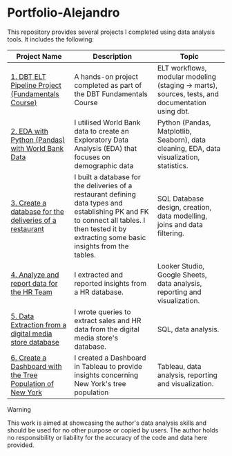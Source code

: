 # Portfolio-Alejandro

This repository provides several projects I completed using data analysis tools. It includes the following:

 Project Name  | Description   |  Topic
------------- | ------------- | ------------------
[1. DBT ELT Pipeline Project (Fundamentals Course)](https://github.com/alexalra/my-dbt-portfolio-project/tree/main) | A hands-on project completed as part of the DBT Fundamentals Course | ELT workflows, modular modeling (staging → marts), sources, tests, and documentation using dbt. 
[2. EDA with Python (Pandas) with World Bank Data ](https://github.com/alexalra/Portfolio-Alejandro/blob/main/1.%20Exploratory%20Data%20Analysis%20with%20Python.ipynb) | I utilised World Bank data to create an Exploratory Data Analysis (EDA) that focuses on demographic data | Python (Pandas, Matplotlib, Seaborn), data cleaning, EDA, data visualization, statistics. 
[3. Create a database for the deliveries of a restaurant](https://github.com/alexalra/Portfolio-Alejandro/blob/main/2.%20Create%20a%20database%20for%20the%20deliveries%20of%20a%20restaurant.md) | I built a database for the deliveries of a restaurant defining data types and establishing PK and FK to connect all tables. I then tested it by extracting some basic insights from the tables. | SQL Database design, creation, data modelling, joins and data filtering. 
[4. Analyze and report data for the HR Team](https://github.com/alexalra/Portfolio-Alejandro/blob/main/3.%20Analyze%20and%20report%20data%20for%20the%20HR%20Team.md)| I extracted and reported insights from a HR database. | Looker Studio, Google Sheets, data analysis, reporting and visualization.
[5. Data Extraction from a digital media store database](https://github.com/alexalra/Portfolio-Alejandro/blob/main/4.%20Data%20Extraction%20from%20a%20digital%20media%20store%20database)| I wrote queries to extract sales and HR data from the digital media store's database.| SQL, data analysis.
[6. Create a Dashboard with the Tree Population of New York](https://public.tableau.com/app/profile/alejandro.alvarez.ramirez/viz/TreesofNewYorkDashboard/Dashboard1)| I created a Dashboard in Tableau to provide insights concerning New York's tree population | Tableau, data analysis, reporting and visualization.





> [!WARNING]
> This work is aimed at showcasing the author's data analysis skills and should be used for no other purpose or copied by users. The author holds no responsibility or liability for the accuracy of the code and data here provided. 
